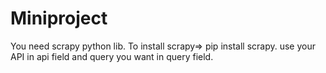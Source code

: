 # Miniproject
You need scrapy python lib. To install scrapy=> pip install scrapy.
use your API in api field and query you want in query field.

